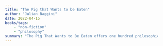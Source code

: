 ```yaml
---
title: "The Pig that Wants to be Eaten"
author: "Julian Baggini"
date: 2022-04-15
books/tags:
    - "non-fiction"
    - "philosophy"
summary: "The Pig That Wants to Be Eaten offers one hundred philosophical thought-experiments. To get the most out of it, you might want to pull it out and discuss a thought-experimet with some friends because the book doesn't do much more than present the thought-experiments one after the other without thinking about it too much."
---
```

